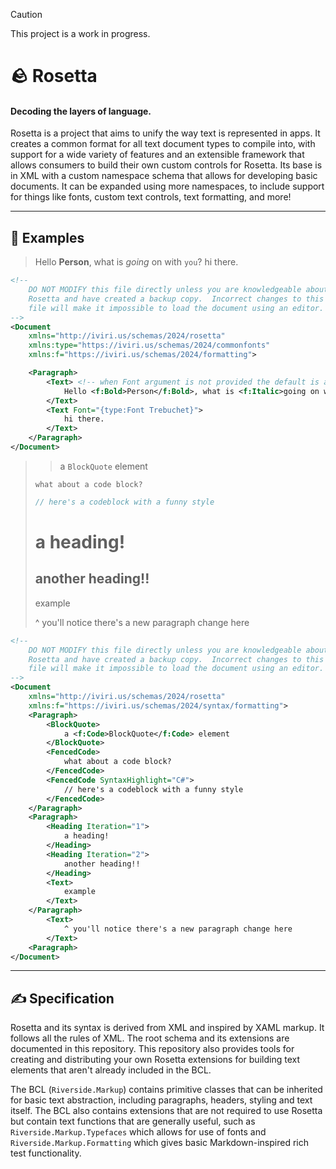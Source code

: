 > [!CAUTION]
> This project is a work in progress.

# 🪨 Rosetta

#### Decoding the layers of language.

Rosetta is a project that aims to unify the way text is represented in apps.
It creates a common format for all text document types to compile into, with support for a wide variety of features and an extensible framework that allows consumers to build their own custom controls for Rosetta.
Its base is in XML with a custom namespace schema that allows for developing basic documents. It can be expanded using more namespaces, to include support for things like fonts, custom text controls, text formatting, and more!

---

## 🚧 Examples

> Hello **Person**, what is _going_ on with `you`? hi there.

```xml
<!--
    DO NOT MODIFY this file directly unless you are knowledgeable about
    Rosetta and have created a backup copy.  Incorrect changes to this
    file will make it impossible to load the document using an editor.
-->
<Document
    xmlns="http://iviri.us/schemas/2024/rosetta"
    xmlns:type="https://iviri.us/schemas/2024/commonfonts"
    xmlns:f="https://iviri.us/schemas/2024/formatting">

    <Paragraph>
        <Text> <!-- when Font argument is not provided the default is assumed, Aptos -->
            Hello <f:Bold>Person</f:Bold>, what is <f:Italic>going on with <f:Code>you</f:Code>?
        </Text>
        <Text Font="{type:Font Trebuchet}">
            hi there.
        </Text>
    </Paragraph>
</Document>
```

> > a `BlockQuote` element
> ```
> what about a code block?
> ```
> ```cs
> // here's a codeblock with a funny style
> ```
> # a heading!
> ## another heading!!
>
> example
> 
> ^ you'll notice there's a new paragraph change here

```xml
<!--
    DO NOT MODIFY this file directly unless you are knowledgeable about
    Rosetta and have created a backup copy.  Incorrect changes to this
    file will make it impossible to load the document using an editor.
-->
<Document
    xmlns="http://iviri.us/schemas/2024/rosetta"
    xmlns:f="https://iviri.us/schemas/2024/syntax/formatting">
    <Paragraph>
        <BlockQuote>
            a <f:Code>BlockQuote</f:Code> element
        </BlockQuote>
        <FencedCode>
            what about a code block?
        </FencedCode>
        <FencedCode SyntaxHighlight="C#">
            // here's a codeblock with a funny style
        </FencedCode>
    </Paragraph>
    <Paragraph>
        <Heading Iteration="1">
            a heading!
        </Heading>
        <Heading Iteration="2">
            another heading!!
        </Heading>
        <Text>
            example
        </Text>
    </Paragraph>
        <Text>
            ^ you'll notice there's a new paragraph change here
        </Text>
    <Paragraph>
</Document>
```

---

## ✍️ Specification

Rosetta and its syntax is derived from XML and inspired by XAML markup. It follows all the rules of XML.
The root schema and its extensions are documented in this repository. This repository also provides tools for creating and distributing your own Rosetta extensions for building text elements that aren't already included in the BCL.

The BCL (`Riverside.Markup`) contains primitive classes that can be inherited for basic text abstraction, including paragraphs, headers, styling and text itself. The BCL also contains extensions that are not required to use Rosetta but contain text functions that are generally useful, such as `Riverside.Markup.Typefaces` which allows for use of fonts and `Riverside.Markup.Formatting` which gives basic Markdown-inspired rich test functionality.
